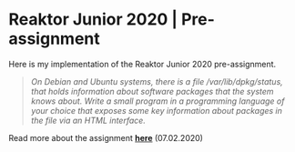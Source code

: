 # Reaktor Junior 2020 | Pre-assignment
Here is my implementation of the Reaktor Junior 2020 pre-assignment.

> *On Debian and Ubuntu systems, there is a file /var/lib/dpkg/status, that holds information about software packages that the system knows about. Write a small program in a programming language of your choice that exposes some key information about packages in the file via an HTML interface.*

Read more about the assignment [**here**](https://www.reaktor.com/junior-dev-assignment/) (07.02.2020)